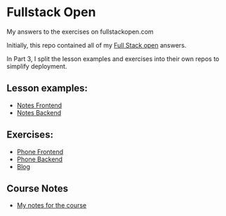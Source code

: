 # Fullstack Open

My answers to the exercises on fullstackopen.com

Initially, this repo contained all of my [Full Stack open](https://fullstackopen.com/en/) answers.

In Part 3, I split the lesson examples and exercises into their own repos to simplify deployment.

## Lesson examples:
* [Notes Frontend](https://github.com/astroud/fullstackopen-notes-frontend)
* [Notes Backend](https://github.com/astroud/fullstackopen-notes-backend)

## Exercises:
* [Phone Frontend](https://github.com/astroud/fullstackopen-phone-frontend)
* [Phone Backend](https://github.com/astroud/fullstackopen-phone-backend)
* [Blog](https://github.com/astroud/fso-blog)

## Course Notes
* [My notes for the course](https://github.com/astroud/notes)